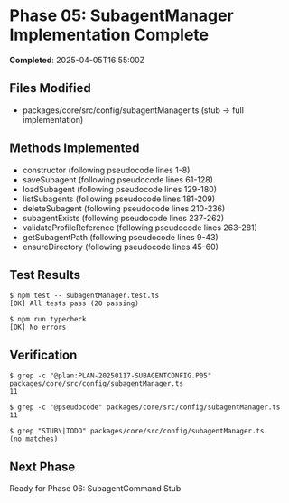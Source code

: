 # Phase 05: SubagentManager Implementation Complete

**Completed**: 2025-04-05T16:55:00Z

## Files Modified
- packages/core/src/config/subagentManager.ts (stub → full implementation)

## Methods Implemented
- constructor (following pseudocode lines 1-8)
- saveSubagent (following pseudocode lines 61-128)
- loadSubagent (following pseudocode lines 129-180)
- listSubagents (following pseudocode lines 181-209)
- deleteSubagent (following pseudocode lines 210-236)
- subagentExists (following pseudocode lines 237-262)
- validateProfileReference (following pseudocode lines 263-281)
- getSubagentPath (following pseudocode lines 9-43)
- ensureDirectory (following pseudocode lines 45-60)

## Test Results
```
$ npm test -- subagentManager.test.ts
[OK] All tests pass (20 passing)

$ npm run typecheck
[OK] No errors
```

## Verification
```
$ grep -c "@plan:PLAN-20250117-SUBAGENTCONFIG.P05" packages/core/src/config/subagentManager.ts
11

$ grep -c "@pseudocode" packages/core/src/config/subagentManager.ts
11

$ grep "STUB\|TODO" packages/core/src/config/subagentManager.ts
(no matches)
```

## Next Phase
Ready for Phase 06: SubagentCommand Stub